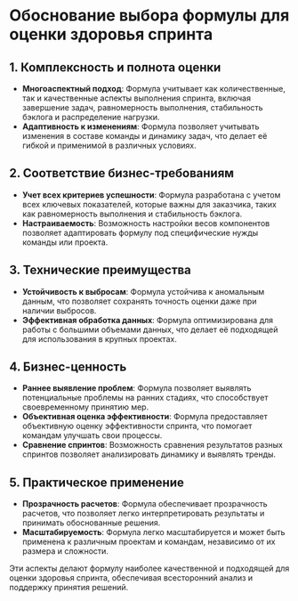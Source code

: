 # Обоснование выбора формулы для оценки здоровья спринта

## 1. Комплексность и полнота оценки

- **Многоаспектный подход**: Формула учитывает как количественные, так и качественные аспекты выполнения спринта, включая завершение задач, равномерность выполнения, стабильность бэклога и распределение нагрузки.
- **Адаптивность к изменениям**: Формула позволяет учитывать изменения в составе команды и динамику задач, что делает её гибкой и применимой в различных условиях.

## 2. Соответствие бизнес-требованиям

- **Учет всех критериев успешности**: Формула разработана с учетом всех ключевых показателей, которые важны для заказчика, таких как равномерность выполнения и стабильность бэклога.
- **Настраиваемость**: Возможность настройки весов компонентов позволяет адаптировать формулу под специфические нужды команды или проекта.

## 3. Технические преимущества

- **Устойчивость к выбросам**: Формула устойчива к аномальным данным, что позволяет сохранять точность оценки даже при наличии выбросов.
- **Эффективная обработка данных**: Формула оптимизирована для работы с большими объемами данных, что делает её подходящей для использования в крупных проектах.

## 4. Бизнес-ценность

- **Раннее выявление проблем**: Формула позволяет выявлять потенциальные проблемы на ранних стадиях, что способствует своевременному принятию мер.
- **Объективная оценка эффективности**: Формула предоставляет объективную оценку эффективности спринта, что помогает командам улучшать свои процессы.
- **Сравнение спринтов**: Возможность сравнения результатов разных спринтов позволяет анализировать динамику и выявлять тренды.

## 5. Практическое применение

- **Прозрачность расчетов**: Формула обеспечивает прозрачность расчетов, что позволяет легко интерпретировать результаты и принимать обоснованные решения.
- **Масштабируемость**: Формула легко масштабируется и может быть применена к различным проектам и командам, независимо от их размера и сложности.

Эти аспекты делают формулу наиболее качественной и подходящей для оценки здоровья спринта, обеспечивая всесторонний анализ и поддержку принятия решений. 